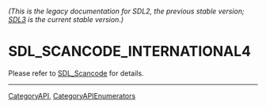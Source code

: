 ###### (This is the legacy documentation for SDL2, the previous stable version; [SDL3](https://wiki.libsdl.org/SDL3/) is the current stable version.)
# SDL_SCANCODE_INTERNATIONAL4

Please refer to [SDL_Scancode](SDL_Scancode) for details.

----
[CategoryAPI](CategoryAPI), [CategoryAPIEnumerators](CategoryAPIEnumerators)

